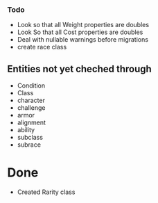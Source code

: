 

### Todo
* Look so that all Weight properties are doubles
* Look So that all Cost properties are doubles
* Deal with nullable warnings before migrations
* create race class


 ## Entities not yet cheched through
* Condition
* Class
* character
* challenge
* armor
* alignment
* ability
* subclass
* subrace


# Done
* Created Rarity class